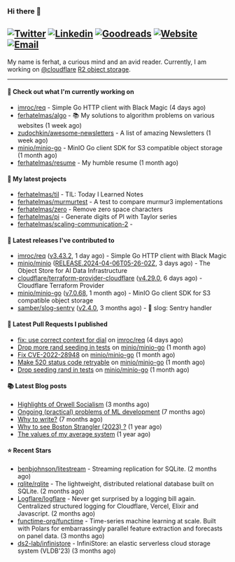 ### Hi there 👋
[![Twitter](https://img.shields.io/twitter/follow/ferhatelmas_?label=Twitter&style=social)](https://twitter.com/ferhatelmas_)
[![Linkedin](https://img.shields.io/badge/LinkedIn--_.svg?style=social&logo=linkedin)](https://www.linkedin.com/in/ferhatelmas/)
[![Goodreads](https://img.shields.io/badge/goodreads--_.svg?style=social&logo=goodreads)](https://www.goodreads.com/user/show/24238914-ferhat-elmas/)
[![Website](https://img.shields.io/badge/website--_.svg?style=social&logo=rss)](https://ferhatelmas.com/)
[![Email](https://img.shields.io/badge/email--_.svg?logo=Gmail&style=social)](mailto:elmas.ferhat@gmail.com)
-----------

My name is ferhat, a curious mind and an avid reader.
Currently, I am working on [@cloudflare](https://github.com/cloudflare) [R2 object storage](https://developers.cloudflare.com/r2/).







-----------
#### 👷 Check out what I'm currently working on

- [imroc/req](https://github.com/imroc/req) - Simple Go HTTP client with Black Magic (4 days ago)
- [ferhatelmas/algo](https://github.com/ferhatelmas/algo) - :books: My solutions to algorithm problems on various websites (1 week ago)
- [zudochkin/awesome-newsletters](https://github.com/zudochkin/awesome-newsletters) - A list of amazing Newsletters (1 week ago)
- [minio/minio-go](https://github.com/minio/minio-go) - MinIO Go client SDK for S3 compatible object storage (1 month ago)
- [ferhatelmas/resume](https://github.com/ferhatelmas/resume) - My humble resume (1 month ago)

#### 🌱 My latest projects

- [ferhatelmas/til](https://github.com/ferhatelmas/til) - TIL: Today I Learned Notes
- [ferhatelmas/murmurtest](https://github.com/ferhatelmas/murmurtest) - A test to compare murmur3 implementations
- [ferhatelmas/zero](https://github.com/ferhatelmas/zero) - Remove zero space characters
- [ferhatelmas/pi](https://github.com/ferhatelmas/pi) - Generate digits of PI with Taylor series
- [ferhatelmas/scaling-communication-2](https://github.com/ferhatelmas/scaling-communication-2) - 

#### 🚀 Latest releases I've contributed to

- [imroc/req](https://github.com/imroc/req) ([v3.43.2](https://github.com/imroc/req/releases/tag/v3.43.2), 1 day ago) - Simple Go HTTP client with Black Magic
- [minio/minio](https://github.com/minio/minio) ([RELEASE.2024-04-06T05-26-02Z](https://github.com/minio/minio/releases/tag/RELEASE.2024-04-06T05-26-02Z), 3 days ago) - The Object Store for AI Data Infrastructure
- [cloudflare/terraform-provider-cloudflare](https://github.com/cloudflare/terraform-provider-cloudflare) ([v4.29.0](https://github.com/cloudflare/terraform-provider-cloudflare/releases/tag/v4.29.0), 6 days ago) - Cloudflare Terraform Provider
- [minio/minio-go](https://github.com/minio/minio-go) ([v7.0.68](https://github.com/minio/minio-go/releases/tag/v7.0.68), 1 month ago) - MinIO Go client SDK for S3 compatible object storage
- [samber/slog-sentry](https://github.com/samber/slog-sentry) ([v2.4.0](https://github.com/samber/slog-sentry/releases/tag/v2.4.0), 3 months ago) - 🚨 slog: Sentry handler

#### 🔨 Latest Pull Requests I published

- [fix: use correct context for dial](https://github.com/imroc/req/pull/341) on [imroc/req](https://github.com/imroc/req) (4 days ago)
- [Drop more rand seeding in tests](https://github.com/minio/minio-go/pull/1942) on [minio/minio-go](https://github.com/minio/minio-go) (1 month ago)
- [Fix CVE-2022-28948](https://github.com/minio/minio-go/pull/1938) on [minio/minio-go](https://github.com/minio/minio-go) (1 month ago)
- [Make 520 status code retryable](https://github.com/minio/minio-go/pull/1935) on [minio/minio-go](https://github.com/minio/minio-go) (1 month ago)
- [Drop seeding rand in tests](https://github.com/minio/minio-go/pull/1934) on [minio/minio-go](https://github.com/minio/minio-go) (1 month ago)

#### 📚 Latest Blog posts

- [Highlights of Orwell Socialism](https://ferhatelmas.com/highlights-of-orwell-socialism) (3 months ago)
- [Ongoing (practical) problems of ML development](https://ferhatelmas.com/ongoing-practical-problems-of-ml-development) (7 months ago)
- [Why to write?](https://ferhatelmas.com/why-to-write) (7 months ago)
- [Why to see Boston Strangler (2023) ?](https://ferhatelmas.com/why-to-see-boston-strangler-2023) (1 year ago)
- [The values of my average system](https://ferhatelmas.com/the-values-of-my-average-system) (1 year ago)

#### ⭐ Recent Stars

- [benbjohnson/litestream](https://github.com/benbjohnson/litestream) - Streaming replication for SQLite. (2 months ago)
- [rqlite/rqlite](https://github.com/rqlite/rqlite) - The lightweight, distributed relational database built on SQLite. (2 months ago)
- [Logflare/logflare](https://github.com/Logflare/logflare) - Never get surprised by a logging bill again. Centralized structured logging for Cloudflare, Vercel, Elixir and Javascript. (2 months ago)
- [functime-org/functime](https://github.com/functime-org/functime) - Time-series machine learning at scale. Built with Polars for embarrassingly parallel feature extraction and forecasts on panel data. (3 months ago)
- [ds2-lab/infinistore](https://github.com/ds2-lab/infinistore) - InfiniStore: an elastic serverless cloud storage system (VLDB&#39;23) (3 months ago)
